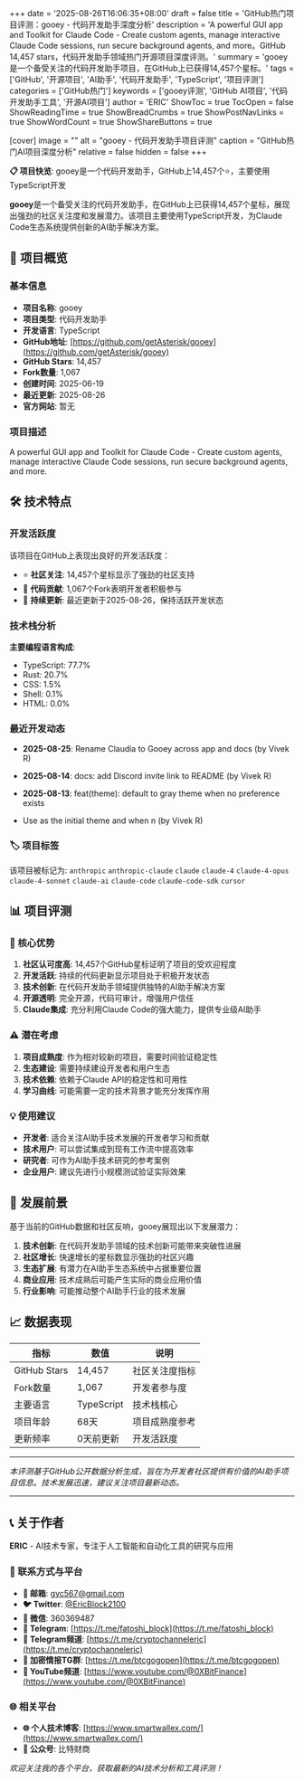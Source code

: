 +++
date = '2025-08-26T16:06:35+08:00'
draft = false
title = 'GitHub热门项目评测：gooey - 代码开发助手深度分析'
description = 'A powerful GUI app and Toolkit for Claude Code - Create custom agents, manage interactive Claude Code sessions, run secure background agents, and more。GitHub 14,457 stars，代码开发助手领域热门开源项目深度评测。'
summary = 'gooey是一个备受关注的代码开发助手项目，在GitHub上已获得14,457个星标。'
tags = ['GitHub', '开源项目', 'AI助手', '代码开发助手', 'TypeScript', '项目评测']
categories = ['GitHub热门']
keywords = ['gooey评测', 'GitHub AI项目', '代码开发助手工具', '开源AI项目']
author = 'ERIC'
ShowToc = true
TocOpen = false
ShowReadingTime = true
ShowBreadCrumbs = true
ShowPostNavLinks = true
ShowWordCount = true
ShowShareButtons = true

[cover]
image = ""
alt = "gooey - 代码开发助手项目评测"
caption = "GitHub热门AI项目深度分析"
relative = false
hidden = false
+++

**📋 项目快览**: gooey是一个代码开发助手，GitHub上14,457个⭐，主要使用TypeScript开发

**gooey**是一个备受关注的代码开发助手，在GitHub上已获得14,457个星标，展现出强劲的社区关注度和发展潜力。该项目主要使用TypeScript开发，为Claude Code生态系统提供创新的AI助手解决方案。

## 🎯 项目概览

### 基本信息
- **项目名称**: gooey
- **项目类型**: 代码开发助手
- **开发语言**: TypeScript
- **GitHub地址**: [https://github.com/getAsterisk/gooey](https://github.com/getAsterisk/gooey)
- **GitHub Stars**: 14,457
- **Fork数量**: 1,067
- **创建时间**: 2025-06-19
- **最近更新**: 2025-08-26
- **官方网站**: 暂无

### 项目描述
A powerful GUI app and Toolkit for Claude Code - Create custom agents, manage interactive Claude Code sessions, run secure background agents, and more.

## 🛠️ 技术特点

### 开发活跃度
该项目在GitHub上表现出良好的开发活跃度：
- ⭐ **社区关注**: 14,457个星标显示了强劲的社区支持
- 🔄 **代码贡献**: 1,067个Fork表明开发者积极参与
- 📅 **持续更新**: 最近更新于2025-08-26，保持活跃开发状态

### 技术栈分析

**主要编程语言构成**:
- TypeScript: 77.7%
- Rust: 20.7%
- CSS: 1.5%
- Shell: 0.1%
- HTML: 0.0%


### 最近开发动态
- **2025-08-25**: Rename Claudia to Gooey across app and docs (by Vivek R)
- **2025-08-14**: docs: add Discord invite link to README (by Vivek R)
- **2025-08-13**: feat(theme): default to gray theme when no preference exists

- Use  as the initial theme and when n (by Vivek R)


### 🏷️ 项目标签
该项目被标记为: `anthropic` `anthropic-claude` `claude` `claude-4` `claude-4-opus` `claude-4-sonnet` `claude-ai` `claude-code` `claude-code-sdk` `cursor`


## 📊 项目评测

### 🎯 核心优势
1. **社区认可度高**: 14,457个GitHub星标证明了项目的受欢迎程度
2. **开发活跃**: 持续的代码更新显示项目处于积极开发状态
3. **技术创新**: 在代码开发助手领域提供独特的AI助手解决方案
4. **开源透明**: 完全开源，代码可审计，增强用户信任
5. **Claude集成**: 充分利用Claude Code的强大能力，提供专业级AI助手

### ⚠️ 潜在考虑
1. **项目成熟度**: 作为相对较新的项目，需要时间验证稳定性
2. **生态建设**: 需要持续建设开发者和用户生态
3. **技术依赖**: 依赖于Claude API的稳定性和可用性
4. **学习曲线**: 可能需要一定的技术背景才能充分发挥作用

### 💡 使用建议
- **开发者**: 适合关注AI助手技术发展的开发者学习和贡献
- **技术用户**: 可以尝试集成到现有工作流中提高效率
- **研究者**: 可作为AI助手技术研究的参考案例
- **企业用户**: 建议先进行小规模测试验证实际效果

## 🔮 发展前景

基于当前的GitHub数据和社区反响，gooey展现出以下发展潜力：

1. **技术创新**: 在代码开发助手领域的技术创新可能带来突破性进展
2. **社区增长**: 快速增长的星标数显示强劲的社区兴趣
3. **生态扩展**: 有潜力在AI助手生态系统中占据重要位置
4. **商业应用**: 技术成熟后可能产生实际的商业应用价值
5. **行业影响**: 可能推动整个AI助手行业的技术发展

## 📈 数据表现

| 指标 | 数值 | 说明 |
|------|------|------|
| GitHub Stars | 14,457 | 社区关注度指标 |
| Fork数量 | 1,067 | 开发者参与度 |
| 主要语言 | TypeScript | 技术栈核心 |
| 项目年龄 | 68天 | 项目成熟度参考 |
| 更新频率 | 0天前更新 | 开发活跃度 |

---

*本评测基于GitHub公开数据分析生成，旨在为开发者社区提供有价值的AI助手项目信息。技术发展迅速，建议关注项目最新动态。*

---

## 📞 关于作者

**ERIC** - AI技术专家，专注于人工智能和自动化工具的研究与应用

### 🔗 联系方式与平台

- **📧 邮箱**: [gyc567@gmail.com](mailto:gyc567@gmail.com)
- **🐦 Twitter**: [@EricBlock2100](https://twitter.com/EricBlock2100)
- **💬 微信**: 360369487
- **📱 Telegram**: [https://t.me/fatoshi_block](https://t.me/fatoshi_block)
- **📢 Telegram频道**: [https://t.me/cryptochanneleric](https://t.me/cryptochanneleric)
- **👥 加密情报TG群**: [https://t.me/btcgogopen](https://t.me/btcgogopen)
- **🎥 YouTube频道**: [https://www.youtube.com/@0XBitFinance](https://www.youtube.com/@0XBitFinance)

### 🌐 相关平台

- **🌐 个人技术博客**: [https://www.smartwallex.com/](https://www.smartwallex.com/)
- **📖 公众号**: 比特财商

*欢迎关注我的各个平台，获取最新的AI技术分析和工具评测！*
